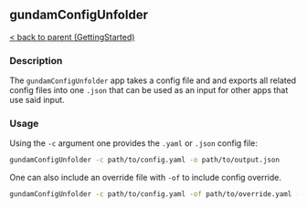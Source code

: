 ## gundamConfigUnfolder
[< back to parent (GettingStarted)](../GettingStarted.md)
### Description 

The `gundamConfigUnfolder` app takes a config file and and exports all related config files into one `.json` that can be used as an input for other apps that use said input.

### Usage

Using the `-c` argument one provides the `.yaml` or `.json` config file:
```bash
gundamConfigUnfolder -c path/to/config.yaml -o path/to/output.json
```

One can also include an override file with `-of` to include config override.
```bash
gundamConfigUnfolder -c path/to/config.yaml -of path/to/override.yaml -o path/to/output.json
```